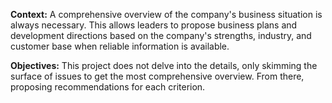 **Context:**
A comprehensive overview of the company's business situation is always necessary. This allows leaders to propose business plans and development directions based on the company's strengths, industry, and customer base when reliable information is available.

**Objectives:**
This project does not delve into the details, only skimming the surface of issues to get the most comprehensive overview. From there, proposing recommendations for each criterion.
